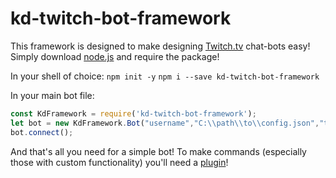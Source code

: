 # kd-twitch-bot-framework
This framework is designed to make designing [Twitch.tv](https://twitch.tv) chat-bots easy!
Simply download [node.js](https://nodejs.org) and require the package!

In your shell of choice:
`npm init -y`
`npm i --save kd-twitch-bot-framework`

In your main bot file:
```Javascript
const KdFramework = require('kd-twitch-bot-framework');
let bot = new KdFramework.Bot("username","C:\\path\\to\\config.json","twitch oauth key",["owners","(NYI)"],["channels","to","join"]);
bot.connect();
```

And that's all you need for a simple bot! To make commands (especially those with custom functionality) you'll need a [plugin](https://kd-twitch-bot-framework.readthedocs.io/)!